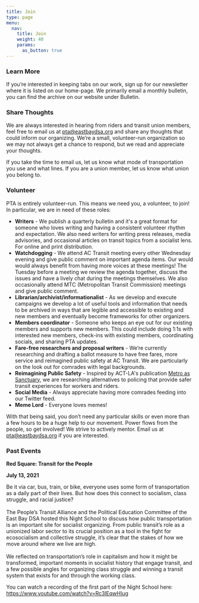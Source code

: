 ```yaml
---
title: Join
type: page
menu:
  nav:
    title: Join
    weight: 40
    params:
      as_button: true
---
```

<!--StartFragment-->

### **Learn More**

If you’re interested in keeping tabs on our work, sign up for our newsletter where it is listed on our home-page. We primarily email a monthly bulletin, you can find the archive on our website under Bulletin.

### **Share Thoughts**

We are always interested in hearing from riders and transit union members, feel free to email us at pta@eastbaydsa.org and share any thoughts that could inform our organizing. We’re a small, volunteer-run organization so we may not always get a chance to respond, but we read and appreciate your thoughts.

If you take the time to email us, let us know what mode of transportation you use and what lines. If you are a union member, let us know what union you belong to.

### **Volunteer**

PTA is entirely volunteer-run. This means we need you, a volunteer, to join! In particular, we are in need of these roles:

* **Writers** - We publish a quarterly bulletin and it's a great format for someone who loves writing and having a consistent volunteer rhythm and expectation. We also need writers for writing press releases, media advisories, and occasional articles on transit topics from a socialist lens. For online and print distribution.
* **Watchdogging** - We attend AC Transit meeting every other Wednesday evening and give public comment on important agenda items. Our would would always benefit from having more voices at these meetings! The Tuesday before a meeting we review the agenda together, discuss the issues and have a lively chat during the meetings themselves. We also occasionally attend MTC (Metropolitan Transit Commission) meetings and give public comment.
* **Librarian/archivist/informationalist** - As we develop and execute campaigns we develop a lot of useful tools and information that needs to be archived in ways that are legible and accessible to existing and new members and eventually become frameworks for other organizers. 
* **Members coordinator** - Someone who keeps an eye out for our existing members and supports new members. This could include doing  1:1s with interested new members, check-ins with existing members, coordinating socials, and sharing PTA updates.
* **Fare-free researchers and proposal writers** - We’re currently researching and drafting a ballot measure to have free fares, more service and reimagined public safety at AC Transit. We are particularly on the look out for comrades with legal backgrounds.
* **Reimagining Public Safety** - Inspired by ACT-LA's publication [Metro as Sanctuary](http://allianceforcommunitytransit.org/metro-as-a-sanctuary/), we are researching alternatives to policing that provide safer transit experiences for workers and riders.
* **Social Media** - Always appreciate having more comrades feeding into our Twitter feed.
* **Meme Lord** - Everyone loves memes!

With that being said, you don’t need any particular skills or even more than a few hours to be a huge help to our movement. Power flows from the people, so get involved! We strive to actively mentor. Email us at [pta@eastbaydsa.org](mailto:pta@eastbaydsa.org) if you are interested.

### **Past Events**

**Red Square: Transit for the People**

**July 13, 2021**

Be it via car, bus, train, or bike, everyone uses some form of transportation as a daily part of their lives. But how does this connect to socialism, class struggle, and racial justice?\
\
The People’s Transit Alliance and the Political Education Committee of the East Bay DSA hosted this Night School to discuss how public transportation is an important site for socialist organizing. From public transit’s role as a unionized labor sector to its crucial position as a tool in the fight for ecosocialism and collective struggle, it’s clear that the stakes of how we move around where we live are high.\
\
We reflected on transportation’s role in capitalism and how it might be transformed, important moments in socialist history that engage transit, and a few possible angles for organizing class struggle and winning a transit system that exists for and through the working class.

You can watch a recording of the first part of the Night School here: <https://www.youtube.com/watch?v=Rc3lEqwHIug>

<!--EndFragment-->